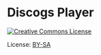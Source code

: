 # Discogs Player

[![Creative Commons License][license]](http://creativecommons.org/licenses/by-sa/4.0/)

[license]: https://i.creativecommons.org/l/by-sa/4.0/88x31.png "This work is licensed under a Creative Commons Attribution-ShareAlike 4.0 International License" 

License: [BY-SA](http://creativecommons.org/licenses/by-sa/4.0/)
